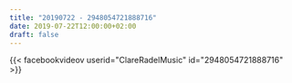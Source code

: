 ```yaml
---
title: "20190722 - 2948054721888716"
date: 2019-07-22T12:00:00+02:00
draft: false
---
```


{{< facebookvideov userid="ClareRadelMusic" id="2948054721888716" >}}